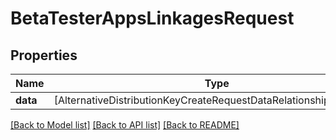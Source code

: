 # BetaTesterAppsLinkagesRequest

## Properties
Name | Type | Description | Notes
------------ | ------------- | ------------- | -------------
**data** | [AlternativeDistributionKeyCreateRequestDataRelationshipsAppData] |  | 

[[Back to Model list]](../README.md#documentation-for-models) [[Back to API list]](../README.md#documentation-for-api-endpoints) [[Back to README]](../README.md)



